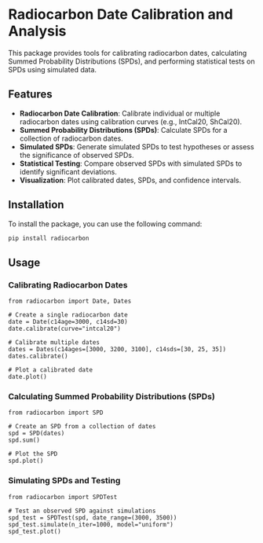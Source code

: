 # Radiocarbon Date Calibration and Analysis

This package provides tools for calibrating radiocarbon dates, calculating Summed Probability Distributions (SPDs), and performing statistical tests on SPDs using simulated data.

## Features

- **Radiocarbon Date Calibration**: Calibrate individual or multiple radiocarbon dates using calibration curves (e.g., IntCal20, ShCal20).
- **Summed Probability Distributions (SPDs)**: Calculate SPDs for a collection of radiocarbon dates.
- **Simulated SPDs**: Generate simulated SPDs to test hypotheses or assess the significance of observed SPDs.
- **Statistical Testing**: Compare observed SPDs with simulated SPDs to identify significant deviations.
- **Visualization**: Plot calibrated dates, SPDs, and confidence intervals.

## Installation

To install the package, you can use the following command:

```bash
pip install radiocarbon
```

## Usage

### Calibrating Radiocarbon Dates

```
from radiocarbon import Date, Dates

# Create a single radiocarbon date
date = Date(c14age=3000, c14sd=30)
date.calibrate(curve="intcal20")

# Calibrate multiple dates
dates = Dates(c14ages=[3000, 3200, 3100], c14sds=[30, 25, 35])
dates.calibrate()

# Plot a calibrated date
date.plot()
```

### Calculating Summed Probability Distributions (SPDs)

```
from radiocarbon import SPD

# Create an SPD from a collection of dates
spd = SPD(dates)
spd.sum()

# Plot the SPD
spd.plot()
```

### Simulating SPDs and Testing

```
from radiocarbon import SPDTest

# Test an observed SPD against simulations
spd_test = SPDTest(spd, date_range=(3000, 3500))
spd_test.simulate(n_iter=1000, model="uniform")
spd_test.plot()
```
